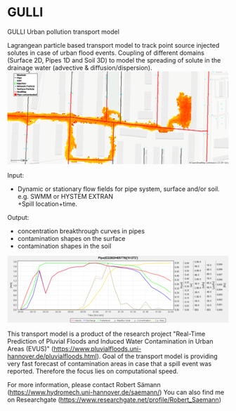 # GULLI
GULLI Urban pollution transport model 

Lagrangean particle based transport model to track point source injected solutes in case of urban flood events. Coupling of different domains (Surface 2D, Pipes 1D and Soil 3D) to model the spreading of solute in the drainage water (advective & diffusion/dispersion).
![Sample spill event on the surface](2020-01-20_10-22-00.png)

Input:  
   + Dynamic or stationary flow fields for pipe system, surface and/or soil. e.g. SWMM or HYSTEM EXTRAN  
   +Spill location+time.
   
Output:   
   + concentration breakthrough curves in pipes  
   + contamination shapes on the surface  
   + contamination shapes in the soil
        
![Informations for every pipe](graph.png)
        
This transport model is a product of the research project "Real-Time Prediction of Pluvial Floods and Induced Water Contamination in Urban Areas (EVUS)" (https://www.pluvialfloods.uni-hannover.de/pluvialfloods.html).
Goal of the transport model is providing very fast forecast of contamination areas in case that a spill event was reported. Therefore the focus lies on computational speed.

For more information, please contact Robert Sämann (https://www.hydromech.uni-hannover.de/saemann/)
You can also find me on Researchgate (https://www.researchgate.net/profile/Robert_Saemann)
